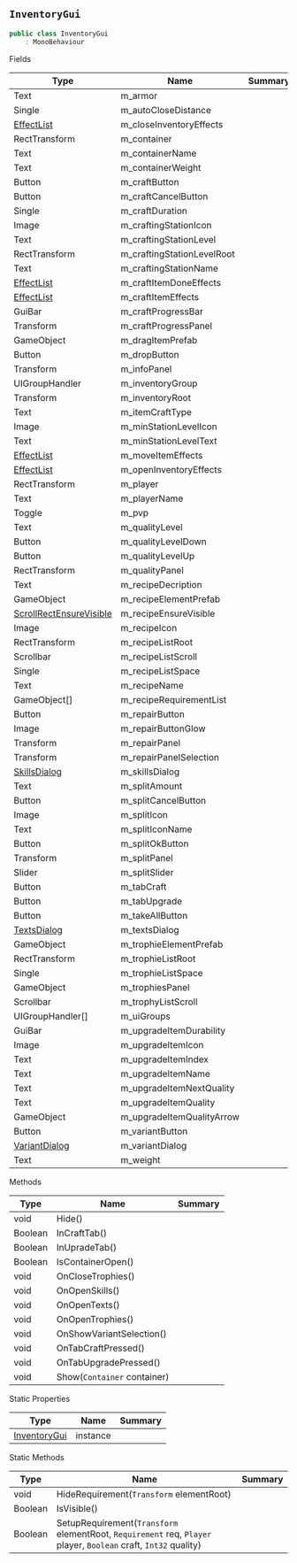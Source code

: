 ## `InventoryGui`

```csharp
public class InventoryGui
    : MonoBehaviour

```

Fields

| Type | Name | Summary | 
| --- | --- | --- | 
| Text | m_armor |  | 
| Single | m_autoCloseDistance |  | 
| [EffectList](./EffectList.md) | m_closeInventoryEffects |  | 
| RectTransform | m_container |  | 
| Text | m_containerName |  | 
| Text | m_containerWeight |  | 
| Button | m_craftButton |  | 
| Button | m_craftCancelButton |  | 
| Single | m_craftDuration |  | 
| Image | m_craftingStationIcon |  | 
| Text | m_craftingStationLevel |  | 
| RectTransform | m_craftingStationLevelRoot |  | 
| Text | m_craftingStationName |  | 
| [EffectList](./EffectList.md) | m_craftItemDoneEffects |  | 
| [EffectList](./EffectList.md) | m_craftItemEffects |  | 
| GuiBar | m_craftProgressBar |  | 
| Transform | m_craftProgressPanel |  | 
| GameObject | m_dragItemPrefab |  | 
| Button | m_dropButton |  | 
| Transform | m_infoPanel |  | 
| UIGroupHandler | m_inventoryGroup |  | 
| Transform | m_inventoryRoot |  | 
| Text | m_itemCraftType |  | 
| Image | m_minStationLevelIcon |  | 
| Text | m_minStationLevelText |  | 
| [EffectList](./EffectList.md) | m_moveItemEffects |  | 
| [EffectList](./EffectList.md) | m_openInventoryEffects |  | 
| RectTransform | m_player |  | 
| Text | m_playerName |  | 
| Toggle | m_pvp |  | 
| Text | m_qualityLevel |  | 
| Button | m_qualityLevelDown |  | 
| Button | m_qualityLevelUp |  | 
| RectTransform | m_qualityPanel |  | 
| Text | m_recipeDecription |  | 
| GameObject | m_recipeElementPrefab |  | 
| [ScrollRectEnsureVisible](./ScrollRectEnsureVisible.md) | m_recipeEnsureVisible |  | 
| Image | m_recipeIcon |  | 
| RectTransform | m_recipeListRoot |  | 
| Scrollbar | m_recipeListScroll |  | 
| Single | m_recipeListSpace |  | 
| Text | m_recipeName |  | 
| GameObject[] | m_recipeRequirementList |  | 
| Button | m_repairButton |  | 
| Image | m_repairButtonGlow |  | 
| Transform | m_repairPanel |  | 
| Transform | m_repairPanelSelection |  | 
| [SkillsDialog](./SkillsDialog.md) | m_skillsDialog |  | 
| Text | m_splitAmount |  | 
| Button | m_splitCancelButton |  | 
| Image | m_splitIcon |  | 
| Text | m_splitIconName |  | 
| Button | m_splitOkButton |  | 
| Transform | m_splitPanel |  | 
| Slider | m_splitSlider |  | 
| Button | m_tabCraft |  | 
| Button | m_tabUpgrade |  | 
| Button | m_takeAllButton |  | 
| [TextsDialog](./TextsDialog.md) | m_textsDialog |  | 
| GameObject | m_trophieElementPrefab |  | 
| RectTransform | m_trophieListRoot |  | 
| Single | m_trophieListSpace |  | 
| GameObject | m_trophiesPanel |  | 
| Scrollbar | m_trophyListScroll |  | 
| UIGroupHandler[] | m_uiGroups |  | 
| GuiBar | m_upgradeItemDurability |  | 
| Image | m_upgradeItemIcon |  | 
| Text | m_upgradeItemIndex |  | 
| Text | m_upgradeItemName |  | 
| Text | m_upgradeItemNextQuality |  | 
| Text | m_upgradeItemQuality |  | 
| GameObject | m_upgradeItemQualityArrow |  | 
| Button | m_variantButton |  | 
| [VariantDialog](./VariantDialog.md) | m_variantDialog |  | 
| Text | m_weight |  | 


Methods

| Type | Name | Summary | 
| --- | --- | --- | 
| void | Hide() |  | 
| Boolean | InCraftTab() |  | 
| Boolean | InUpradeTab() |  | 
| Boolean | IsContainerOpen() |  | 
| void | OnCloseTrophies() |  | 
| void | OnOpenSkills() |  | 
| void | OnOpenTexts() |  | 
| void | OnOpenTrophies() |  | 
| void | OnShowVariantSelection() |  | 
| void | OnTabCraftPressed() |  | 
| void | OnTabUpgradePressed() |  | 
| void | Show(`Container` container) |  | 


Static Properties

| Type | Name | Summary | 
| --- | --- | --- | 
| [InventoryGui](./InventoryGui.md) | instance |  | 


Static Methods

| Type | Name | Summary | 
| --- | --- | --- | 
| void | HideRequirement(`Transform` elementRoot) |  | 
| Boolean | IsVisible() |  | 
| Boolean | SetupRequirement(`Transform` elementRoot, `Requirement` req, `Player` player, `Boolean` craft, `Int32` quality) |  | 


